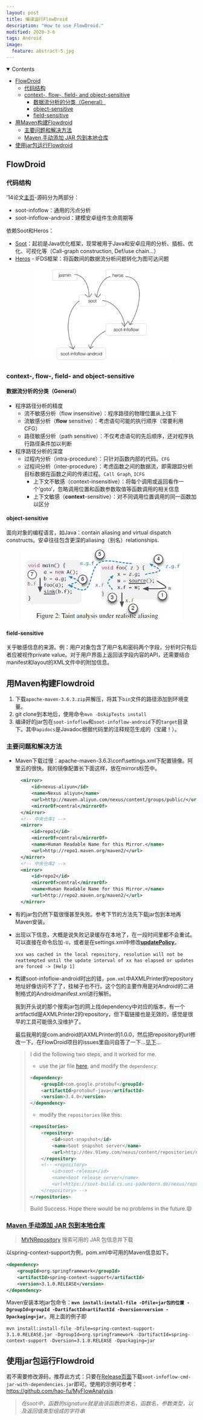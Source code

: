 ```yaml
---
layout: post
title: 编译运行FlowDroid
description: "How to use FlowDroid."
modified: 2020-3-6
tags: Android
image:
  feature: abstract-5.jpg
---
```

<details open><!-- 可选open -->
<summary>Contents</summary>
<div markdown="1">
<!-- TOC -->

- [FlowDroid](#flowdroid)
    - [代码结构](#代码结构)
    - [context-, flow-, field- and object-sensitive](#context--flow--field--and-object-sensitive)
        - [数据流分析的分类（General）](#数据流分析的分类general)
        - [object-sensitive](#object-sensitive)
        - [field-sensitive](#field-sensitive)
- [用Maven构建Flowdroid](#用maven构建flowdroid)
    - [主要问题和解决方法](#主要问题和解决方法)
    - [Maven 手动添加 JAR 包到本地仓库](#maven-手动添加-jar-包到本地仓库)
- [使用jar包运行Flowdroid](#使用jar包运行flowdroid)

<!-- /TOC -->
</div>
</details>

## FlowDroid

### 代码结构

’14论文[主页](https://blogs.uni-paderborn.de/sse/tools/flowdroid/)-源码分为两部分：

- soot-infoflow：通用的污点分析
- soot-infoflow-android：建模安卓组件生命周期等

依赖Soot和Heros：

* [Soot](https://sable.github.io/soot)：起初是Java优化框架，现常被用于Java和安卓应用的分析、插桩、优化、可视化等（Call-graph construction, Def/use chain...）
* [Heros](https://sable.github.io/heros) - IFDS框架：将函数间的数据流分析问题转化为图可达问题

<!--more-->

<p style="text-align:center"><img src="../images/flowdroid.jpg" style="zoom: 40%;" /></p>

### context-, flow-, field- and object-sensitive

#### 数据流分析的分类（General）
* 程序路径分析的精度
	* 流不敏感分析（flow insensitive）：程序路径的物理位置从上往下
	* 流敏感分析（**flow** sensitive）：考虑语句可能的执行顺序（常要利用CFG）
	* 路径敏感分析（path sensitive）：不仅考虑语句的先后顺序，还对程序执行路径条件加以判断
* 程序路径分析的深度
	* 过程内分析（intra-procedure）：只针对函数内部的代码。`CFG`
	* 过程间分析（inter-procedure）：考虑函数之间的数据流，即需跟踪分析目标数据在函数之间的传递过程。`Call Graph`, `ICFG`
		* 上下文不敏感（context-insensitive）：将每个调用或返回看作一个’goto‘，忽略调用位置和函数参数取值等函数调用的相关信息
		* 上下文敏感（**context**-sensitive）：对不同调用位置调用的同一函数加以区分

#### object-sensitive

面向对象的编程语言，如Java：contain aliasing and virtual dispatch constructs。安卓往往包含更深的aliasing（别名）relationships.

<p style="text-align:center"><img src="../images/aliasing.png" style="zoom: 67%;" /></pp>


#### field-sensitive

关乎敏感信息的来源。例：用户对象包含了用户名和密码两个字段，分析时只有后者应被视作private value。对于用户界面上返回该字段内容的API，还需要结合manifest和layout的XML文件中的附加信息。

## 用Maven构建Flowdroid

1. 下载`apache-maven-3.6.3.zip`并解压，将其下`bin`文件的路径添加到环境变量。
2. git clone到本地后，使用命令`mvn -DskipTests install`
3. 编译好的jar包在`soot-infoflow`和`soot-infoflow-android`下的`target`目录下。其中`apidocs`是Javadoc根据代码里的注释规范生成的（宝藏！）。

### 主要问题和解决方法

- Maven下载过慢：apache-maven-3.6.3\conf\settings.xml下配置镜像。阿里云的很快。我的镜像配置长下面这样，放在mirrors标签中。

  ```xml
    <mirror>
        <id>nexus-aliyun</id>
        <name>Nexus aliyun</name>
        <url>http://maven.aliyun.com/nexus/content/groups/public/</url>
        <mirrorOf>central</mirrorOf>
    </mirror>
    <!-- 中央仓库1 -->
    <mirror>
        <id>repo1</id>
        <mirrorOf>central</mirrorOf>
        <name>Human Readable Name for this Mirror.</name>
        <url>http://repo1.maven.org/maven2/</url>
    </mirror>
    <!-- 中央仓库2 -->
    <mirror>
        <id>repo2</id>
        <mirrorOf>central</mirrorOf>
        <name>Human Readable Name for this Mirror.</name>
        <url>http://repo2.maven.org/maven2/</url>
    </mirror>
  ```

- 有的jar包仍然下载很慢甚至失败。参考下节的方法先下载jar包到本地再Maven安装。

- 出现以下信息，大概是说失败记录缓存在本地了，在一段时间里都不会重试。可以直接在命令后加`-U`，或者是在settings.xml中修改[**updatePolicy**](https://stackoverflow.com/questions/4856307/when-maven-says-resolution-will-not-be-reattempted-until-the-update-interval-of)。

  ```shell
  xxx was cached in the local repository, resolution will not be reattempted until the update interval of xx has elapsed or updates are forced -> [Help 1]
  ```

- 构建soot-infoflow-android时出的错，`pom.xml`中AXMLPrinter的repository地址好像访问不了了，挂梯子也不行。这个包的主要作用是对Android的二进制格式的Androidmanifest.xml进行解析。

  我到开头说的那个搜索jar包的网上找dependency中对应的版本，有一个artifactId是AXMLPrinter2的repository，但下载链接也是无效的，感觉是很早的工具可能很久没维护了。

  最后我用的是com.android的AXMLPrinter的1.0.0，然后把repository的url修改一下。在FlowDroid项目的issues里自问自答了一下...[见下](https://github.com/secure-software-engineering/FlowDroid/issues/237)...

  > I did the following two steps, and it worked for me.
  >
  > - use the jar file [here](https://mvnrepository.com/artifact/com.android/AXMLPrinter/1.0.0), and modify the `dependency`:
  >
  > ```xml
  > <dependency>
  > 	<groupId>com.google.protobuf</groupId>
  > 	<artifactId>protobuf-java</artifactId>
  > 	<version>3.4.0</version>
  > </dependency>
  > ```
  >
  >
  > - modify the `repositories` like this:
  >
  > ```xml
  > <repositories>
  > 	<repository>
  > 		<id>soot-snapshot</id>
  > 		<name>Soot snapshot server</name>
  > 		<url>http://dev.91xmy.com/nexus/content/repositories/releases/</url>
  > 	</repository>
  > 	<!-- <repository>
  > 		<id>soot-release</id>
  > 		<name>Soot release server</name>
  > 		<url>https://soot-build.cs.uni-paderborn.de/nexus/repository/soot-release/</url>
  > 	</repository> -->
  > </repositories>
  > ```
  >
  > Build Success. Hope there would be no problems in the future.😄

### [Maven 手动添加 JAR 包到本地仓库](http://www.blogjava.net/fancydeepin/archive/2012/06/12/maven3-install-jar.html)

> [MVNRepository](http://mvnrepository.com/) 搜索可用的 JAR 包信息并下载

以spring-context-support为例，pom.xml中可用的Maven信息如下。

```xml
<dependency>
    <groupId>org.springframework</groupId>
    <artifactId>spring-context-support</artifactId>
    <version>3.1.0.RELEASE</version>
</dependency>
```

Maven安装本地jar包命令：**`mvn install:install-file -Dfile=jar包的位置 -DgroupId=groupId -DartifactId=artifactId -Dversion=version -Dpackaging=jar`**。用上面的例子即

```shell
mvn install:install-file -Dfile=spring-context-support-3.1.0.RELEASE.jar -DgroupId=org.springframework -DartifactId=spring-context-support -Dversion=3.1.0.RELEASE -Dpackaging=jar
```

## 使用jar包运行Flowdroid

若不需要修改源码，推荐此方式：只要在[Release页面](https://github.com/secure-software-engineering/FlowDroid/releases)下载`soot-infoflow-cmd-jar-with-dependencies.jar`即可。使用的示例可参考：https://github.com/hao-fu/MyFlowAnalysis

> *在soot中，函数的signature就是由该函数的类名，函数名，参数类型，以及返回值类型组成的字符串*
